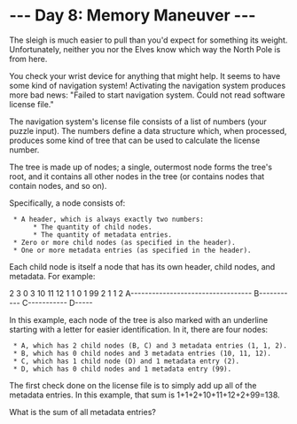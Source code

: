 # --- Day 8: Memory Maneuver ---

   The sleigh is much easier to pull than you'd expect for something its
   weight. Unfortunately, neither you nor the Elves know which way the North
   Pole is from here.

   You check your wrist device for anything that might help. It seems to have
   some kind of navigation system! Activating the navigation system produces
   more bad news: "Failed to start navigation system. Could not read software
   license file."

   The navigation system's license file consists of a list of numbers (your
   puzzle input). The numbers define a data structure which, when processed,
   produces some kind of tree that can be used to calculate the license
   number.

   The tree is made up of nodes; a single, outermost node forms the tree's
   root, and it contains all other nodes in the tree (or contains nodes that
   contain nodes, and so on).

   Specifically, a node consists of:

     * A header, which is always exactly two numbers:
          * The quantity of child nodes.
          * The quantity of metadata entries.
     * Zero or more child nodes (as specified in the header).
     * One or more metadata entries (as specified in the header).

   Each child node is itself a node that has its own header, child nodes, and
   metadata. For example:

 2 3 0 3 10 11 12 1 1 0 1 99 2 1 1 2
 A----------------------------------
     B----------- C-----------
                      D-----

   In this example, each node of the tree is also marked with an underline
   starting with a letter for easier identification. In it, there are four
   nodes:

     * A, which has 2 child nodes (B, C) and 3 metadata entries (1, 1, 2).
     * B, which has 0 child nodes and 3 metadata entries (10, 11, 12).
     * C, which has 1 child node (D) and 1 metadata entry (2).
     * D, which has 0 child nodes and 1 metadata entry (99).

   The first check done on the license file is to simply add up all of the
   metadata entries. In this example, that sum is 1+1+2+10+11+12+2+99=138.

   What is the sum of all metadata entries?

